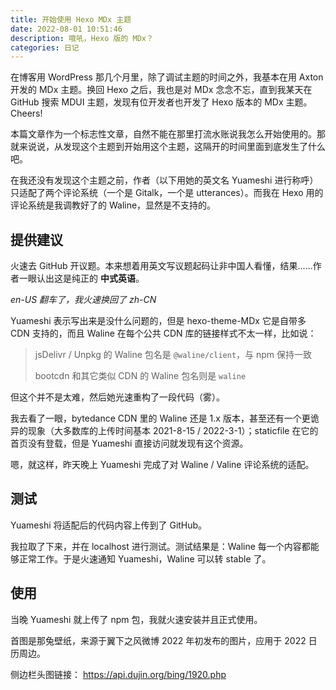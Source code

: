 ```yaml
---
title: 开始使用 Hexo MDx 主题
date: 2022-08-01 10:51:46
description: 哦吼，Hexo 版的 MDx？
categories: 日记
---
```


在博客用 WordPress 那几个月里，除了调试主题的时间之外，我基本在用 Axton 开发的 MDx 主题。换回 Hexo 之后，我也是对 MDx 念念不忘，直到我某天在 GitHub 搜索 MDUI 主题，发现有位开发者也开发了 Hexo 版本的 MDx 主题。Cheers!

本篇文章作为一个标志性文章，自然不能在那里打流水账说我怎么开始使用的。那就来说说，从发现这个主题到开始用这个主题，这隔开的时间里面到底发生了什么吧。

<!--more-->

在我还没有发现这个主题之前，作者（以下用她的英文名 Yuameshi 进行称呼）只适配了两个评论系统（一个是 Gitalk，一个是 utterances）。而我在 Hexo 用的评论系统是我调教好了的 Waline，显然是不支持的。

## 提供建议

火速去 GitHub 开议题。本来想着用英文写议题起码让非中国人看懂，结果......作者一眼认出这是纯正的 **中式英语**。

*en-US 翻车了，我火速换回了 zh-CN*

Yuameshi 表示写出来是没什么问题的，但是 hexo-theme-MDx 它是自带多 CDN 支持的，而且 Waline 在每个公共 CDN 库的链接样式不太一样，比如说：

> jsDelivr / Unpkg 的 Waline 包名是 `@waline/client`，与 npm 保持一致
> 
> bootcdn 和其它类似 CDN 的 Waline 包名则是 `waline`

但这个并不是太难，然后她光速重构了一段代码（雾）。

我去看了一眼，bytedance CDN 里的 Waline 还是 1.x 版本，甚至还有一个更诡异的现象（大多数库的上传时间基本 2021-8-15 / 2022-3-1）；staticfile 在它的首页没有登载，但是 Yuameshi 直接访问就发现有这个资源。

嗯，就这样，昨天晚上 Yuameshi 完成了对 Waline / Valine 评论系统的适配。

## 测试

Yuameshi 将适配后的代码内容上传到了 GitHub。

我拉取了下来，并在 localhost 进行测试。测试结果是：Waline 每一个内容都能够正常工作。于是火速通知 Yuameshi，Waline 可以转 stable 了。

## 使用

当晚 Yuameshi 就上传了 npm 包，我就火速安装并且正式使用。

首图是那兔壁纸，来源于翼下之风微博 2022 年初发布的图片，应用于 2022 日历周边。

侧边栏头图链接： https://api.dujin.org/bing/1920.php
